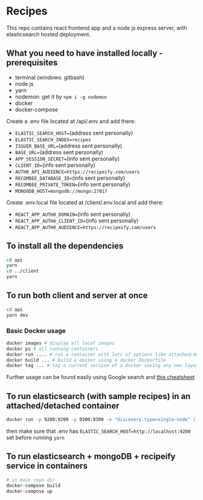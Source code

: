 # Recipes

This repo contains react frontend app and a node js express server, with elasticsearch hosted deployment.

## What you need to have installed locally - prerequisites

- terminal (windows: gitbash)
- node js
- yarn
- nodemon: get it by `npm i -g nodemon`
- docker
- docker-compose

Create a .env file located at /api/.env and add there:

- `ELASTIC_SEARCH_HOST=`(address sent personally)
- `ELASTIC_SEARCH_INDEX=recipes`
- `ISSUER_BASE_URL=`(address sent personally)
- `BASE_URL=`(address sent personally)
- `APP_SESSION_SECRET=`(info sent personally)
- `CLIENT_ID=`(info sent personally)
- `AUTH0_API_AUDIENCE=https://recipeify.com/users`
- `RECOMBEE_DATABASE_ID=`(info sent personally)
- `RECOMBEE_PRIVATE_TOKEN=`(info sent personally)
- `MONGODB_HOST=mongodb://mongo:27017`

Create .env.local file located at /client/.env.local and add there:

- `REACT_APP_AUTH0_DOMAIN=`(info sent personally)
- `REACT_APP_AUTH0_CLIENT_ID=`(info sent personally)
- `REACT_APP_AUTH0_AUDIENCE=https://recipeify.com/users`


## To install all the dependencies

```bash
cd api
yarn
cd ../client
yarn
```

## To run both client and server at once

```bash
cd api
yarn dev
```

### Basic Docker usage

```bash
docker images # display all local images
docker ps # all running containers
docker run .... # run a container with lots of options like attached/detached, ports exposed, etc
docker build ... # build a docker using a docker Dockerfile
docker tag ... # tag a current version of a docker saving any new layers
```

Further usage can be found easily using Google search and [this cheatsheet](https://www.docker.com/sites/default/files/d8/2019-09/docker-cheat-sheet.pdf)

## To run elasticsearch (with sample recipes) in an attached/detached container

```bash
docker run -p 9200:9200 -p 9300:9300 -e "discovery.type=single-node" [-d] hagais/es-recipes:1.0
```

then make sure that .env has `ELASTIC_SEARCH_HOST=http://localhost:9200` set before running `yarn`

## To run elasticsearch + mongoDB + recipeify service in containers

```bash
# in main repo dir
docker-compose build
docker-compose up
```
